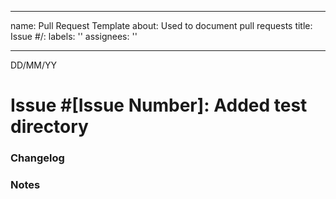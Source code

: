 
---
name: Pull Request Template
about: Used to document pull requests
title: Issue #/:
labels: ''
assignees: ''

---

DD/MM/YY

# Issue #[Issue Number]: Added test directory

### Changelog

### Notes
